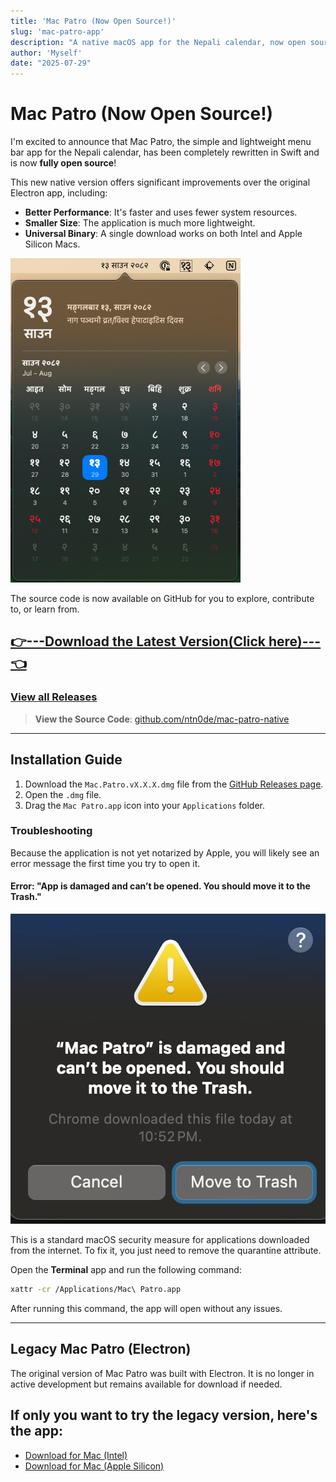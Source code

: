 ```yaml
---
title: 'Mac Patro (Now Open Source!)'
slug: 'mac-patro-app'
description: "A native macOS app for the Nepali calendar, now open source!"
author: 'Myself'
date: "2025-07-29"
---
```


# Mac Patro (Now Open Source!)

I'm excited to announce that Mac Patro, the simple and lightweight menu bar app for the Nepali calendar, has been completely rewritten in Swift and is now **fully open source**!

This new native version offers significant improvements over the original Electron app, including:
*   **Better Performance**: It's faster and uses fewer system resources.
*   **Smaller Size**: The application is much more lightweight.
*   **Universal Binary**: A single download works on both Intel and Apple Silicon Macs.

![macOS Patro](./mac-patro-ss.png)

The source code is now available on GitHub for you to explore, contribute to, or learn from.

## **[👉---Download the Latest Version(Click here)---👈](https://github.com/ntn0de/mac-patro-native/releases/latest/download/Mac-Patro-latest.dmg)**

### **[View all Releases](https://github.com/ntn0de/mac-patro-native/releases)**


> **View the Source Code**: [github.com/ntn0de/mac-patro-native](https://github.com/ntn0de/mac-patro-native/)

---

## Installation Guide

1.  Download the `Mac.Patro.vX.X.X.dmg` file from the [GitHub Releases page](https://github.com/ntn0de/mac-patro-native/releases).
2.  Open the `.dmg` file.
3.  Drag the `Mac Patro.app` icon into your `Applications` folder.

### Troubleshooting

Because the application is not yet notarized by Apple, you will likely see an error message the first time you try to open it.

#### Error: "App is damaged and can’t be opened. You should move it to the Trash."

![macOS security error message](./mac-patro-issue.jpeg)

This is a standard macOS security measure for applications downloaded from the internet. To fix it, you just need to remove the quarantine attribute.

Open the **Terminal** app and run the following command:

```bash
xattr -cr /Applications/Mac\ Patro.app
```

After running this command, the app will open without any issues.

---

## Legacy Mac Patro (Electron)

The original version of Mac Patro was built with Electron. It is no longer in active development but remains available for download if needed.
## If only you want to try the legacy version, here's the app:
*   [Download for Mac (Intel)](https://github.com/ntn0de/ntn0de.github.io/raw/refs/heads/main/blogs/files/Mac%20Patro-darwin-x64.zip)
*   [Download for Mac (Apple Silicon)](https://github.com/ntn0de/ntn0de.github.io/raw/refs/heads/main/blogs/files/Mac%20Patro-darwin-arm64.zip)
